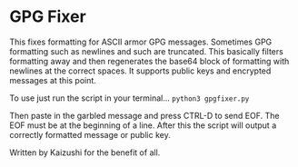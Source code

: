 GPG Fixer
=========

This fixes formatting for ASCII armor GPG messages. Sometimes GPG formatting such as newlines and such are truncated. This basically filters formatting away and then regenerates the base64 block of formatting with newlines at the correct spaces. It supports public keys and encrypted messages at this point.

To use just run the script in your terminal...
`python3 gpgfixer.py`

Then paste in the garbled message and press CTRL-D to send EOF. The EOF must be at the beginning of a line. After this the script will output a correctly formatted message or public key.

Written by Kaizushi for the benefit of all.
